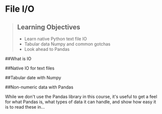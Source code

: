 # File I/O

> ## Learning Objectives
>
> *   Learn native Python text file IO
> *   Tabular data Numpy and common gotchas
> *   Look ahead to Pandas

##What is IO

##Native IO for text files

##Tabular date with Numpy 

##Non-numeric data with Pandas

While we don't use the Pandas library in this course, it's useful to get a feel for what Pandas is, what types of data it can handle, and show how easy it is to read these in...
